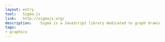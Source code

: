```yaml
---
layout: entry
tool:	Sigma.js
link:	http://sigmajs.org/
description:	Sigma is a JavaScript library dedicated to graph drawing. It makes easy to publish networks on Web pages, and allows developers to integrate network exploration in rich Web applications
tags:
- graphics
---
```

